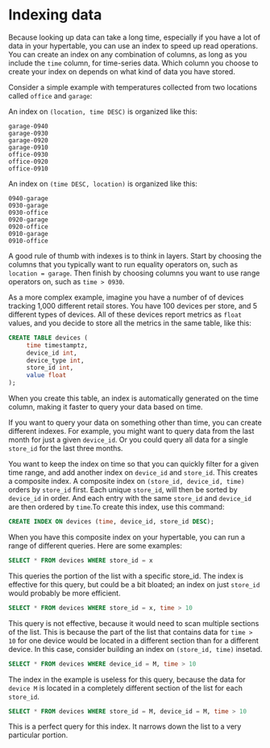 # Indexing data
Because looking up data can take a long time, especially if you have a lot of
data in your hypertable, you can use an index to speed up read operations. You
can create an index on any combination of columns, as long as you include the
`time` column, for time-series data. Which column you choose to create your
index on depends on what kind of data you have stored.

Consider a simple example with temperatures collected from two locations called
`office` and `garage`:

An index on `(location, time DESC)` is organized like this:
```
garage-0940
garage-0930
garage-0920
garage-0910
office-0930
office-0920
office-0910
```

An index on `(time DESC, location)` is organized like this:
```
0940-garage
0930-garage
0930-office
0920-garage
0920-office
0910-garage
0910-office
```

A good rule of thumb with indexes is to think in layers. Start by choosing the
columns that you typically want to run equality operators on, such as
`location = garage`. Then finish by choosing columns you want to use range
operators on, such as `time > 0930`.

As a more complex example, imagine you have a number of of devices tracking
1,000 different retail stores. You have 100 devices per store, and 5 different
types of devices. All of these devices report metrics as `float` values, and you
decide to store all the metrics in the same table, like this:

```sql
CREATE TABLE devices (
     time timestamptz,
     device_id int,
     device_type int,
     store_id int,
     value float
);
```

When you create this table, an index is automatically generated on the time
column, making it faster to query your data based on time.

If you want to query your data on something other than time, you can create
different indexes. For example, you might want to query data from the last month
for just a given `device_id`. Or you could query all data for a single
`store_id` for the last three months.

You want to keep the index on time so that you can quickly filter for a given
time range, and add another index on `device_id` and `store_id`. This creates a
composite index. A composite index on `(store_id, device_id, time)` orders by
`store_id` first. Each unique `store_id`, will then be sorted by `device_id` in
order. And each entry with the same `store_id` and `device_id` are then ordered
by `time`.To create this index, use this command:

```sql
CREATE INDEX ON devices (time, device_id, store_id DESC);
```

When you have this composite index on your hypertable, you can run a range of
different queries. Here are some examples:

```sql
SELECT * FROM devices WHERE store_id = x
```

This queries the portion of the list with a specific store_id. The index is
effective for this query, but could be a bit bloated; an index on just
`store_id` would probably be more efficient.

```sql
SELECT * FROM devices WHERE store_id = x, time > 10
```

This query is not effective, because it would need to scan multiple sections of
the list. This is because the part of the list that contains data for
`time > 10` for one device would be located in a different section than for a
different device. In this case, consider building an index on `(store_id, time)`
insetad.

```sql
SELECT * FROM devices WHERE device_id = M, time > 10
```

The index in the example is useless for this query, because the data for
`device M` is located in a completely different section of the list for each
`store_id`.

```sql
SELECT * FROM devices WHERE store_id = M, device_id = M, time > 10
```

This is a perfect query for this index. It narrows down the list to a very
particular portion.
